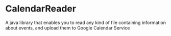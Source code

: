 # CalendarReader
A java library that enables you to read any kind of file containing information about events, and upload them to Google Calendar Service
